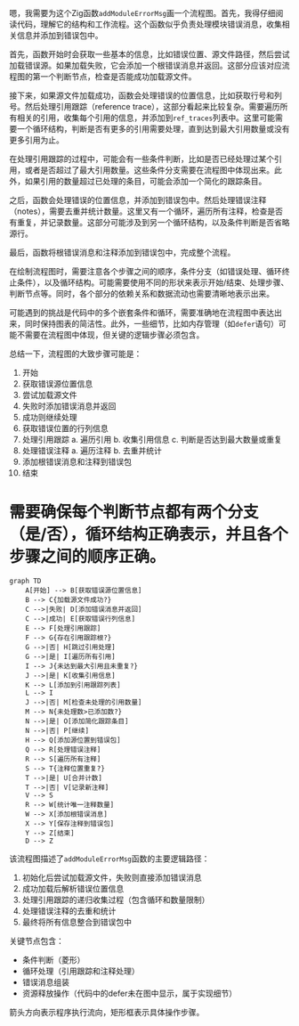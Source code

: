嗯，我需要为这个Zig函数`addModuleErrorMsg`画一个流程图。首先，我得仔细阅读代码，理解它的结构和工作流程。这个函数似乎负责处理模块错误消息，收集相关信息并添加到错误包中。

首先，函数开始时会获取一些基本的信息，比如错误位置、源文件路径，然后尝试加载错误源。如果加载失败，它会添加一个根错误消息并返回。这部分应该对应流程图的第一个判断节点，检查是否能成功加载源文件。

接下来，如果源文件加载成功，函数会处理错误的位置信息，比如获取行号和列号。然后处理引用跟踪（reference trace），这部分看起来比较复杂。需要遍历所有相关的引用，收集每个引用的信息，并添加到`ref_traces`列表中。这里可能需要一个循环结构，判断是否有更多的引用需要处理，直到达到最大引用数量或没有更多引用为止。

在处理引用跟踪的过程中，可能会有一些条件判断，比如是否已经处理过某个引用，或者是否超过了最大引用数量。这些条件分支需要在流程图中体现出来。此外，如果引用的数量超过已处理的条目，可能会添加一个简化的跟踪条目。

之后，函数会处理错误的位置信息，并添加到错误包中。然后处理错误注释（notes），需要去重并统计数量。这里又有一个循环，遍历所有注释，检查是否有重复，并记录数量。这部分可能涉及到另一个循环结构，以及条件判断是否省略源行。

最后，函数将根错误消息和注释添加到错误包中，完成整个流程。

在绘制流程图时，需要注意各个步骤之间的顺序，条件分支（如错误处理、循环终止条件），以及循环结构。可能需要使用不同的形状来表示开始/结束、处理步骤、判断节点等。同时，各个部分的依赖关系和数据流动也需要清晰地表示出来。

可能遇到的挑战是代码中的多个嵌套条件和循环，需要准确地在流程图中表达出来，同时保持图表的简洁性。此外，一些细节，比如内存管理（如`defer`语句）可能不需要在流程图中体现，但关键的逻辑步骤必须包含。

总结一下，流程图的大致步骤可能是：
1. 开始
2. 获取错误源位置信息
3. 尝试加载源文件
4. 失败时添加错误消息并返回
5. 成功则继续处理
6. 获取错误位置的行列信息
7. 处理引用跟踪
   a. 遍历引用
   b. 收集引用信息
   c. 判断是否达到最大数量或重复
8. 处理错误注释
   a. 遍历注释
   b. 去重并统计
9. 添加根错误消息和注释到错误包
10. 结束

需要确保每个判断节点都有两个分支（是/否），循环结构正确表示，并且各个步骤之间的顺序正确。
================================================
```mermaid
graph TD
    A[开始] --> B[获取错误源位置信息]
    B --> C{加载源文件成功?}
    C -->|失败| D[添加错误消息并返回]
    C -->|成功| E[获取错误行列信息]
    E --> F[处理引用跟踪]
    F --> G{存在引用跟踪根?}
    G -->|否| H[跳过引用处理]
    G -->|是| I[遍历所有引用]
    I --> J{未达到最大引用且未重复?}
    J -->|是| K[收集引用信息]
    K --> L[添加到引用跟踪列表]
    L --> I
    J -->|否| M[检查未处理的引用数量]
    M --> N{未处理数>已添加数?}
    N -->|是| O[添加简化跟踪条目]
    N -->|否| P[继续]
    H --> Q[添加源位置到错误包]
    Q --> R[处理错误注释]
    R --> S[遍历所有注释]
    S --> T{注释位置重复?}
    T -->|是| U[合并计数]
    T -->|否| V[记录新注释]
    V --> S
    R --> W[统计唯一注释数量]
    W --> X[添加根错误消息]
    X --> Y[保存注释到错误包]
    Y --> Z[结束]
    D --> Z
``` 

该流程图描述了`addModuleErrorMsg`函数的主要逻辑路径：
1. 初始化后尝试加载源文件，失败则直接添加错误消息
2. 成功加载后解析错误位置信息
3. 处理引用跟踪的递归收集过程（包含循环和数量限制）
4. 处理错误注释的去重和统计
5. 最终将所有信息整合到错误包中

关键节点包含：
- 条件判断（菱形）
- 循环处理（引用跟踪和注释处理）
- 错误消息组装
- 资源释放操作（代码中的defer未在图中显示，属于实现细节）

箭头方向表示程序执行流向，矩形框表示具体操作步骤。